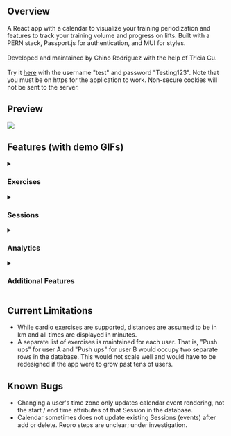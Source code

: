 <h2> Overview </h2>
A React app with a calendar to visualize your training periodization and features to track your training volume and progress on lifts. Built with a PERN stack, Passport.js for authentication, and MUI for styles. </br> </br>
Developed and maintained by Chino Rodriguez with the help of Tricia Cu. </br> </br>
Try it <a href="https://myfitnesscal.uw.r.appspot.com/">here</a> with the username "test" and password "Testing123". Note that you must be on https for the application to work. Non-secure cookies will not be sent to the server.

<h2> Preview </h2>
<img src="https://user-images.githubusercontent.com/106716130/199653581-8cc5e829-e8b7-4ad0-9423-894b3a58f078.png"/>

<h2> Features (with demo GIFs)</h2>

<details>
<summary>
<h3> Exercises </h3>
</summary>
  
  <h4> Suggested Exercises </h4>
  On your first login, a popup will appear containing suggested exercises to add to your list. You can see which exercises you've selected in a sub-popup   that also allows you to un-select exercises. The list of suggested exercises can also be accessed from the Exercises page.
  <img src="https://user-images.githubusercontent.com/106716130/199435951-3d76c90e-2e0e-4d64-b45c-cf833d36e2e9.GIF" />
  
  <h4> Add Exercise </h4>
  Add an exercise to your list. Attempting to add a duplicate exercise results in an error.
  <img src="https://user-images.githubusercontent.com/106716130/199436024-d565e220-93d4-4b70-af75-8398ef9f57d9.GIF" />
  
  <h4> Delete Exercise </h4>
  Delete an exercise from your list. </br>
  <img src="https://user-images.githubusercontent.com/106716130/199436042-ac79b38d-2997-4c39-95ee-8908bac6ed25.GIF" />

</details>


<details>
    <summary>
<h3> Sessions </h3>
      </summary>

  <h4> Add Session </h4>
    <img src="https://user-images.githubusercontent.com/106716130/199436285-18a28c7a-6a20-4f91-8bc5-381698ec0cb5.GIF" />
  
  <h4> Edit Session </h4>
    <img src="https://user-images.githubusercontent.com/106716130/199436290-b8f62674-6a63-4ed0-b2f8-2fd2f881fa65.GIF" />
  
  <h4> Delete Session </h4>
    <img src="https://user-images.githubusercontent.com/106716130/199436324-7e271e9d-fe0c-4523-8e5a-4ea20cd36482.GIF"/>

  <h4> Add Sets to Session </h4>
      <img src="https://user-images.githubusercontent.com/106716130/199436358-9d3e0898-7085-4559-9aba-6cf2739749b1.GIF" />

  <h4> Delete Sets from Session </h4>
    <img src="https://user-images.githubusercontent.com/106716130/199436368-d3750582-f37e-44a1-9ddc-2b04dd78b927.GIF" />
  
</details>

    
<details>
  <summary>
<h3> Analytics </h3>
    </summary>

   <h4> Volume Counter </h4>
    Returns the number of sets performed for the chosen muscle group within the given date range. Also includes a breakdown of exercises (per muscle            group) as well as extra statistics like maximum weight and average reps per set.
          <img src="https://user-images.githubusercontent.com/106716130/199436244-17bde4de-f1d4-465a-b0d7-c17280dbdf8e.GIF"/>


  <h4> Progress Tracker </h4>
  Returns all the sets performed for the chosen exercise within the given date range, grouped by session and sorted by date in descending order, such       that the most recent session is shown first. </br>
    <img src="https://user-images.githubusercontent.com/106716130/199436257-a1f2ded7-e078-405f-bdca-124d93ca5b49.GIF" />

  </details>

<details>
  <summary>
<h3> Additional Features </h3>
    </summary>
    
  <h4> Password strength requirements </h4>
    In this example, the password lacks an uppercase letter, hence the error.
    <img src="https://user-images.githubusercontent.com/106716130/199437569-4dd5052f-e966-4e31-abc3-7ffb4c9af214.gif"/>


  <h4> Toggle dark / light theme </h4>
      <img src="https://user-images.githubusercontent.com/106716130/199437517-117859a4-00a5-4dfb-9979-066eb0ce917e.gif" />

  <h4> Time zone support </h4>
      So that calendar events (sessions) display on the calendar at the correct time. In this example, changing the user's time zone from Pacific to Eastern Time results in the session being rendered on the calendar three hours later.
            <img src="https://user-images.githubusercontent.com/106716130/199437363-bfa3cc23-66cb-48d5-bf87-23db93148c76.gif" />
  <h4> Deactivate account </h4>
  The error "user does not exist" is proof that the user "demo" was deleted.
      <img src="https://user-images.githubusercontent.com/106716130/199437335-590b55ff-9d63-44f6-95e2-74eed0d38997.gif" />

  </details>
  
  <h2> Current Limitations </h2>
  <ul>
  <li>
  While cardio exercises are supported, distances are assumed to be in km and all times are displayed in minutes.
  </li>
  <li>
  A separate list of exercises is maintained for each user. That is, "Push ups" for user A and "Push ups" for user B would occupy two separate rows in the database. This would not scale well and would have to be redesigned if the app were to grow past tens of users.
  </li>
  </ul>

<h2> Known Bugs </h2>
  <ul>
        <li> Changing a user's time zone only updates calendar event rendering, not the start / end time attributes of that Session in the database.</li>
  <li> Calendar sometimes does not update existing Sessions (events) after add or delete. Repro steps are unclear; under investigation. </li>
  </ul>
    
